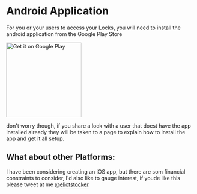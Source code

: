 # Android Application

For you or your users to access your Locks, you will need to install the android application from the Google Play Store

<a href='https://play.google.com/store/apps/details?id=re.locksha.mobile'><img width="200" alt='Get it on Google Play' src='https://play.google.com/intl/en_us/badges/static/images/badges/en_badge_web_generic.png'/></a>

don't worry though, if you share a lock with a user that doest have the app installed already they will be taken to a page to explain how to install the app and get it all setup.

## What about other Platforms:

I have been considering creating an iOS app, but there are som financial constraints to consider, I'd also like to gauge interest, if youde like this please tweet at me [@eliotstocker](https://twitter.com/eliotstocker)
